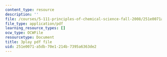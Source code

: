 ```yaml
---
content_type: resource
description: ''
file: /courses/5-111-principles-of-chemical-science-fall-2008/251e0071a5db70e1214b7395a6363de2_qTrw6f_sbOw.pdf
file_type: application/pdf
learning_resource_types: []
ocw_type: OCWFile
resourcetype: Document
title: 3play pdf file
uid: 251e0071-a5db-70e1-214b-7395a6363de2
---
```


